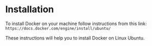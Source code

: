 # Installation
To install Docker on your machine follow instructions from this link: ```https://docs.docker.com/engine/install/ubuntu/```

These instructions will help you to install Docker on Linux Ubuntu.